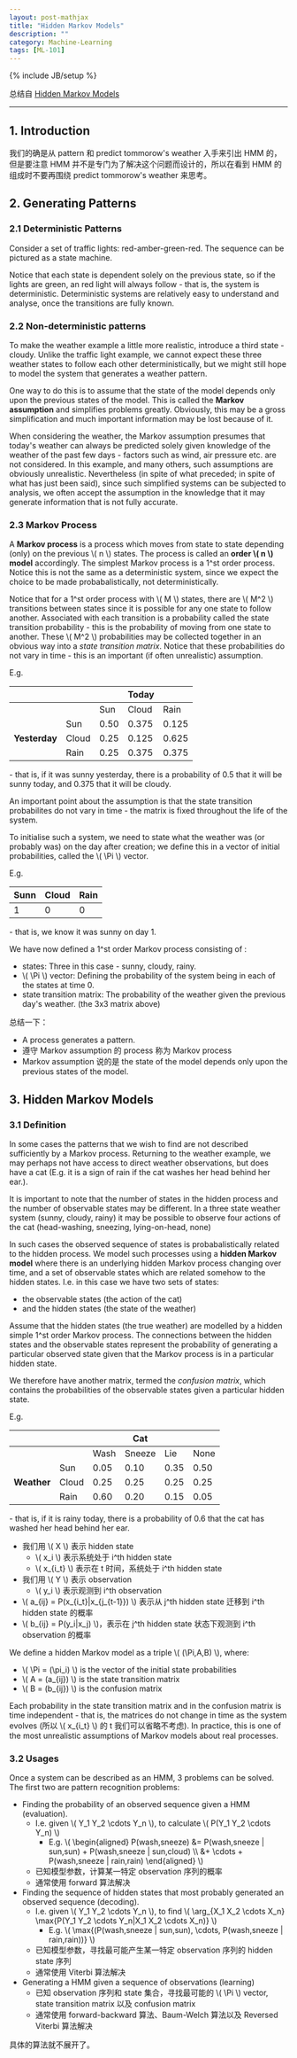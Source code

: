 ```yaml
---
layout: post-mathjax
title: "Hidden Markov Models"
description: ""
category: Machine-Learning
tags: [ML-101]
---
```

{% include JB/setup %}

总结自 [Hidden Markov Models](http://www.comp.leeds.ac.uk/roger/HiddenMarkovModels/html_dev/main.html)

-----

## 1. Introduction

我们的确是从 pattern 和 predict tommorow's weather 入手来引出 HMM 的，但是要注意 HMM 并不是专门为了解决这个问题而设计的，所以在看到 HMM 的组成时不要再围绕 predict tommorow's weather 来思考。

## 2. Generating Patterns

### 2.1 Deterministic Patterns

Consider a set of traffic lights: red-amber-green-red. The sequence can be pictured as a state machine. 

Notice that each state is dependent solely on the previous state, so if the lights are green, an red light will always follow - that is, the system is deterministic. Deterministic systems are relatively easy to understand and analyse, once the transitions are fully known.

### 2.2 Non-deterministic patterns

To make the weather example a little more realistic, introduce a third state - cloudy. Unlike the traffic light example, we cannot expect these three weather states to follow each other deterministically, but we might still hope to model the system that generates a weather pattern.

One way to do this is to assume that the state of the model depends only upon the previous states of the model. This is called the **Markov assumption** and simplifies problems greatly. Obviously, this may be a gross simplification and much important information may be lost because of it.

When considering the weather, the Markov assumption presumes that today's weather can always be predicted solely given knowledge of the weather of the past few days - factors such as wind, air pressure etc. are not considered. In this example, and many others, such assumptions are obviously unrealistic. Nevertheless (in spite of what preceded; in spite of what has just been said), since such simplified systems can be subjected to analysis, we often accept the assumption in the knowledge that it may generate information that is not fully accurate.

### 2.3 Markov Process

A **Markov process** is a process which moves from state to state depending (only) on the previous \\( n \\) states. The process is called an **order \\( n \\) model** accordingly. The simplest Markov process is a 1^st order process. Notice this is not the same as a deterministic system, since we expect the choice to be made probabalistically, not deterministically.

Notice that for a 1^st order process with \\( M \\) states, there are \\( M\^2 \\) transitions between states since it is possible for any one state to follow another. Associated with each transition is a probability called the state transition probability - this is the probability of moving from one state to another. These \\( M\^2 \\) probabilities may be collected together in an obvious way into a _state transition matrix_. Notice that these probabilities do not vary in time - this is an important (if often unrealistic) assumption.

E.g. 

|               |       |      | Today |       |
|---------------|-------|------|-------|-------|
|               |       | Sun  | Cloud | Rain  |
|               | Sun   | 0.50 | 0.375 | 0.125 |
| **Yesterday** | Cloud | 0.25 | 0.125 | 0.625 |
|               | Rain  | 0.25 | 0.375 | 0.375 |

\- that is, if it was sunny yesterday, there is a probability of 0.5 that it will be sunny today, and 0.375 that it will be cloudy.

An important point about the assumption is that the state transition probabilites do not vary in time - the matrix is fixed throughout the life of the system.

To initialise such a system, we need to state what the weather was (or probably was) on the day after creation; we define this in a vector of initial probabilities, called the \\( \Pi \\) vector.

E.g. 

| Sunn | Cloud | Rain  |
|------|-------|-------|
| 1    | 0     | 0     |

\- that is, we know it was sunny on day 1.

We have now defined a 1^st order Markov process consisting of :

* states: Three in this case - sunny, cloudy, rainy.
* \\( \Pi \\) vector: Defining the probability of the system being in each of the states at time 0.
* state transition matrix: The probability of the weather given the previous day's weather. (the 3x3 matrix above) 

总结一下：

* A process generates a pattern.
* 遵守 Markov assumption 的 process 称为 Markov process
* Markov assumption 说的是 the state of the model depends only upon the previous states of the model.

## 3. Hidden Markov Models

### 3.1 Definition

In some cases the patterns that we wish to find are not described sufficiently by a Markov process. Returning to the weather example, we may perhaps not have access to direct weather observations, but does have a cat (E.g. it is a sign of rain if the cat washes her head behind her ear.). 

It is important to note that the number of states in the hidden process and the number of observable states may be different. In a three state weather system (sunny, cloudy, rainy) it may be possible to observe four actions of the cat (head-washing, sneezing, lying-on-head, none)

In such cases the observed sequence of states is probabalistically related to the hidden process. We model such processes using a **hidden Markov model** where there is an underlying hidden Markov process changing over time, and a set of observable states which are related somehow to the hidden states. I.e. in this case we have two sets of states: 

* the observable states (the action of the cat) 
* and the hidden states (the state of the weather)

Assume that the hidden states (the true weather) are modelled by a hidden simple 1^st order Markov process. The connections between the hidden states and the observable states represent the probability of generating a particular observed state given that the Markov process is in a particular hidden state.

We therefore have another matrix, termed the _confusion matrix_, which contains the probabilities of the observable states given a particular hidden state.

E.g.

|             |       |      | Cat    |      |      |
|-------------|-------|------|--------|------|------|
|             |       | Wash | Sneeze | Lie  | None |
|             | Sun   | 0.05 | 0.10   | 0.35 | 0.50 |
| **Weather** | Cloud | 0.25 | 0.25   | 0.25 | 0.25 |
|             | Rain  | 0.60 | 0.20   | 0.15 | 0.05 |

\- that is, if it is rainy today, there is a probability of 0.6 that the cat has washed her head behind her ear.

* 我们用 \\( X \\) 表示 hidden state
	* \\( x\_i \\) 表示系统处于 i^th hidden state
	* \\( x\_{i\_t} \\) 表示在 t 时间，系统处于 i^th hidden state
* 我们用 \\( Y \\) 表示 observation
	* \\( y\_i \\) 表示观测到 i^th observation
* \\( a\_{ij} = P(x\_{i\_t}|x\_{j\_{t-1}}) \\) 表示从 j^th hidden state 迁移到 i^th hidden state 的概率
* \\( b\_{ij} = P(y\_i|x\_j) \\)，表示在 j^th hidden state 状态下观测到 i^th observation 的概率

We define a hidden Markov model as a triple \\( (\Pi,A,B) \\), where:

* \\( \Pi = (\pi\_i) \\) is the vector of the initial state probabilities
* \\( A = (a\_{ij}) \\) is the state transition matrix
* \\( B = (b\_{ij}) \\) is the confusion matrix

Each probability in the state transition matrix and in the confusion matrix is time independent - that is, the matrices do not change in time as the system evolves (所以 \\( x\_{i\_t} \\) 的 t 我们可以省略不考虑). In practice, this is one of the most unrealistic assumptions of Markov models about real processes.

### 3.2 Usages

Once a system can be described as an HMM, 3 problems can be solved. The first two are pattern recognition problems: 

* Finding the probability of an observed sequence given a HMM (evaluation). 
	* I.e. given \\( Y\_1 Y\_2 \cdots Y\_n \\), to calculate \\( P(Y\_1 Y\_2 \cdots Y\_n) \\) 
		* E.g. \\( \begin{aligned} P(wash,sneeze) &= P(wash,sneeze | sun,sun) + P(wash,sneeze | sun,cloud) \\\\ &+ \cdots + P(wash,sneeze | rain,rain) \end{aligned} \\)
	* 已知模型参数，计算某一特定 observation 序列的概率
	* 通常使用 forward 算法解决
* Finding the sequence of hidden states that most probably generated an observed sequence (decoding). 
	* I.e. given \\( Y\_1 Y\_2 \cdots Y\_n \\), to find \\( \arg\_{X\_1 X\_2 \cdots X\_n} \max{P(Y\_1 Y\_2 \cdots Y\_n|X\_1 X\_2 \cdots X\_n)} \\)
		* E.g. \\( \max{(P(wash,sneeze | sun,sun), \cdots, P(wash,sneeze | rain,rain))} \\)
	* 已知模型参数，寻找最可能产生某一特定 observation 序列的 hidden state 序列
	* 通常使用 Viterbi 算法解决
* Generating a HMM given a sequence of observations (learning)
	* 已知 observation 序列和 state 集合，寻找最可能的 \\( \Pi \\) vector, state transition matrix 以及 confusion matrix
	* 通常使用 forward-backward 算法、Baum-Welch 算法以及 Reversed Viterbi 算法解决

具体的算法就不展开了。